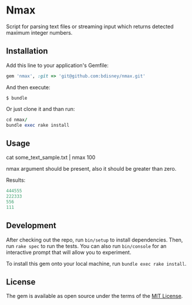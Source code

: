 # Nmax

Script for parsing text files or streaming input which returns detected maximum integer numbers.

## Installation

Add this line to your application's Gemfile:

```ruby
gem 'nmax', :git => 'git@github.com:bdisney/nmax.git'
```

And then execute:

    $ bundle
    
Or just clone it and than run:

```ruby
cd nmax/
bundle exec rake install
```    

## Usage

cat some_text_sample.txt | nmax 100

nmax argument should be present, also it should be greater than zero.

Results:
```ruby
444555
222333
556
111
```

## Development

After checking out the repo, run `bin/setup` to install dependencies. Then, run `rake spec` to run the tests. You can also run `bin/console` for an interactive prompt that will allow you to experiment.

To install this gem onto your local machine, run `bundle exec rake install`. 

## License

The gem is available as open source under the terms of the [MIT License](http://opensource.org/licenses/MIT).

